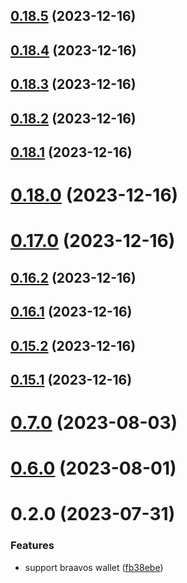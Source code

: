 ## [0.18.5](https://github.com/yeager-eren/rango-client/compare/provider-braavos@0.18.4...provider-braavos@0.18.5) (2023-12-16)



## [0.18.4](https://github.com/yeager-eren/rango-client/compare/provider-braavos@0.18.3...provider-braavos@0.18.4) (2023-12-16)



## [0.18.3](https://github.com/yeager-eren/rango-client/compare/provider-braavos@0.18.2...provider-braavos@0.18.3) (2023-12-16)



## [0.18.2](https://github.com/yeager-eren/rango-client/compare/provider-braavos@0.18.1...provider-braavos@0.18.2) (2023-12-16)



## [0.18.1](https://github.com/yeager-eren/rango-client/compare/provider-braavos@0.18.0...provider-braavos@0.18.1) (2023-12-16)



# [0.18.0](https://github.com/yeager-eren/rango-client/compare/provider-braavos@0.17.0...provider-braavos@0.18.0) (2023-12-16)



# [0.17.0](https://github.com/yeager-eren/rango-client/compare/provider-braavos@0.16.2...provider-braavos@0.17.0) (2023-12-16)



## [0.16.2](https://github.com/yeager-eren/rango-client/compare/provider-braavos@0.16.1...provider-braavos@0.16.2) (2023-12-16)



## [0.16.1](https://github.com/yeager-eren/rango-client/compare/provider-braavos@0.15.2...provider-braavos@0.16.1) (2023-12-16)



## [0.15.2](https://github.com/yeager-eren/rango-client/compare/provider-braavos@0.15.1-next.68...provider-braavos@0.15.2) (2023-12-16)



## [0.15.1](https://github.com/yeager-eren/rango-client/compare/provider-braavos@0.16.0...provider-braavos@0.15.1) (2023-12-16)



# [0.7.0](https://github.com/rango-exchange/rango-client/compare/provider-braavos@0.6.0...provider-braavos@0.7.0) (2023-08-03)



# [0.6.0](https://github.com/rango-exchange/rango-client/compare/provider-braavos@0.5.0...provider-braavos@0.6.0) (2023-08-01)



# 0.2.0 (2023-07-31)


### Features

* support braavos wallet ([fb38ebe](https://github.com/rango-exchange/rango-client/commit/fb38ebef00a33b92cabf506c88ef83d8c77cce84))



